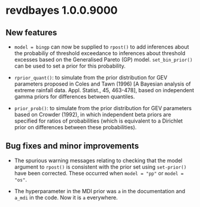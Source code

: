 # revdbayes 1.0.0.9000

## New features

* `model = bingp` can now be supplied to `rpost()` to add inferences about the
  probabiliy of threshold exceedance to inferences about threshold excesses 
  based on the Generalised Pareto (GP) model.  `set_bin_prior()` can be used to 
  set a prior for this probability.
  
* `rprior_quant()`: to simulate from the prior distribution for GEV parameters 
  proposed in Coles and Tawn (1996) [A Bayesian analysis of extreme rainfall 
  data. Appl. Statist., 45, 463-478], based on independent gamma priors for 
  differences between quantiles.  
   
* `prior_prob()`: to simulate from the prior distribution for GEV parameters
  based on Crowder (1992), in which independent beta priors are specified for 
  ratios of probabilities (which is equivalent to a Dirichlet prior on 
  differences between these probabilities).

## Bug fixes and minor improvements

* The spurious warning messages relating to checking that the model argument
  to `rpost()` is consistent with the prior set using `set-prior()` have been 
  corrected.  These occurred when `model = "pp"` or `model = "os"`.
  
* The hyperparameter in the MDI prior was `a` in the documentation and `a_mdi`
  in the code.  Now it is `a` everywhere.
